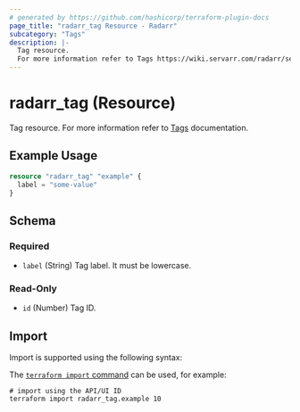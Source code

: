 ```yaml
---
# generated by https://github.com/hashicorp/terraform-plugin-docs
page_title: "radarr_tag Resource - Radarr"
subcategory: "Tags"
description: |-
  Tag resource.
  For more information refer to Tags https://wiki.servarr.com/radarr/settings#tags documentation.
---
```


# radarr_tag (Resource)

<!-- subcategory:Tags -->
Tag resource.
For more information refer to [Tags](https://wiki.servarr.com/radarr/settings#tags) documentation.

## Example Usage

```terraform
resource "radarr_tag" "example" {
  label = "some-value"
}
```

<!-- schema generated by tfplugindocs -->
## Schema

### Required

- `label` (String) Tag label. It must be lowercase.

### Read-Only

- `id` (Number) Tag ID.

## Import

Import is supported using the following syntax:

The [`terraform import` command](https://developer.hashicorp.com/terraform/cli/commands/import) can be used, for example:

```shell
# import using the API/UI ID
terraform import radarr_tag.example 10
```
